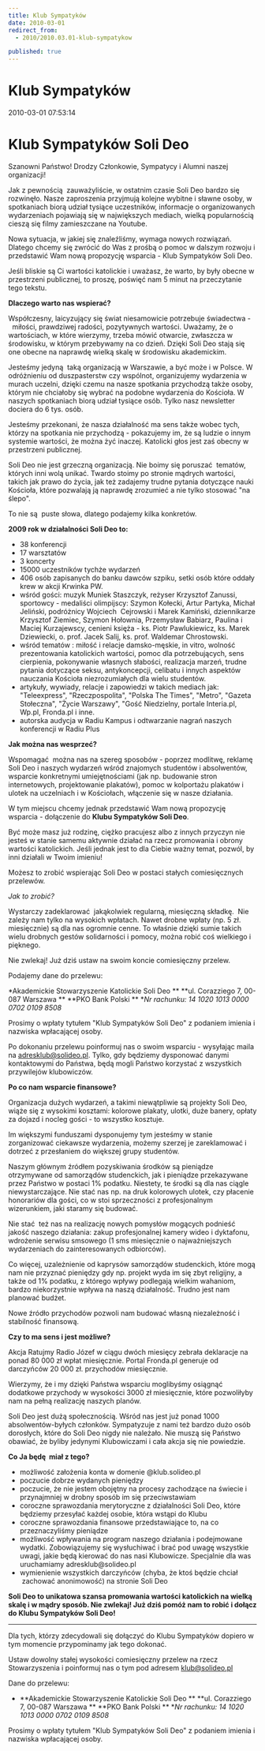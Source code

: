 ```yaml
---
title: Klub Sympatyków
date: 2010-03-01
redirect_from: 
  - 2010/2010.03.01-klub-sympatykow

published: true
---
```




# Klub Sympatyków

<time>2010-03-01 07:53:14</time>


# Klub Sympatyków Soli Deo

Szanowni Państwo! Drodzy Członkowie, Sympatycy i Alumni naszej organizacji!


Jak z pewnością &nbsp;zauważyliście, w ostatnim czasie Soli Deo bardzo się rozwinęło. Nasze zaproszenia przyjmują kolejne wybitne i sławne osoby, w spotkaniach biorą udział tysiące uczestników, informacje o organizowanych wydarzeniach pojawiają się w największych mediach, wielką popularnością cieszą się filmy zamieszczane na Youtube.


Nowa sytuacja, w jakiej się znaleźliśmy, wymaga nowych rozwiązań. Dlatego chcemy się zwrócić do Was z prośbą o pomoc w dalszym rozwoju i przedstawić Wam nową propozycję wsparcia&nbsp;- Klub Sympatyków Soli Deo.


Jeśli bliskie są Ci wartości katolickie i uważasz, że warto, by były obecne w przestrzeni publicznej, to proszę, poświęć nam 5 minut na przeczytanie tego tekstu.




**Dlaczego warto nas wspierać?**




Współczesny, laicyzujący się świat niesamowicie potrzebuje świadectwa&nbsp;-&nbsp;&nbsp;miłości, prawdziwej radości, pozytywnych wartości. Uważamy, że o wartościach, w które wierzymy, trzeba mówić otwarcie, zwłaszcza w środowisku, w którym przebywamy na co dzień. Dzięki Soli Deo stają się one obecne na naprawdę wielką skalę w środowisku akademickim.


Jesteśmy jedyną &nbsp;taką organizacją w Warszawie, a być może i w Polsce. W odróżnieniu od duszpasterstw czy wspólnot, organizujemy wydarzenia w murach uczelni, dzięki czemu na nasze spotkania przychodzą także osoby, którym nie chciałoby się wybrać na podobne wydarzenia do Kościoła. W naszych spotkaniach biorą udział tysiące osób. Tylko&nbsp;nasz newsletter dociera do 6 tys. osób.


Jesteśmy przekonani, że nasza działalność ma sens także wobec tych, którzy na spotkania nie przychodzą&nbsp;- pokazujemy im, że są ludzie o innym systemie wartości, że można żyć inaczej. Katolicki głos jest zaś obecny w przestrzeni publicznej.


Soli Deo nie jest grzeczną organizacją. Nie boimy się poruszać &nbsp;tematów, których inni wolą unikać. Twardo stoimy po stronie mądrych wartości, takich jak prawo do życia, jak też zadajemy trudne pytania dotyczące nauki Kościoła, które pozwalają ją naprawdę zrozumieć a nie tylko stosować "na ślepo".


To nie są &nbsp;puste słowa, dlatego podajemy kilka konkretów.




**2009 rok w działalności Soli Deo to:**

<ul>
<li>38 konferencji</li>
<li>17 warsztatów</li>
<li>3 koncerty</li>
<li>15000 uczestników tychże wydarzeń</li>
<li>406 osób zapisanych do banku dawców szpiku, setki osób które oddały krew w akcji Krwinka PW.</li>
<li>wśród gości: muzyk Muniek Staszczyk, reżyser Krzysztof Zanussi, sportowcy - medaliści olimpijscy: Szymon Kołecki, Artur Partyka, Michał Jeliński, podróżnicy Wojciech &nbsp;Cejrowski i Marek Kamiński, dziennikarze Krzysztof Ziemiec, Szymon Hołownia, Przemysław Babiarz, Paulina i Maciej Kurzajewscy, cenieni księża - ks. Piotr Pawlukiewicz, ks. Marek Dziewiecki, o. prof. Jacek Salij, ks. prof. Waldemar Chrostowski.</li>
<li>wśród tematów : miłość i relacje damsko-męskie, in vitro, wolność prezentowania katolickich wartości, pomoc dla potrzebujących, sens cierpienia, pokonywanie własnych słabości, realizacja marzeń, trudne pytania dotyczące seksu, antykoncepcji, celibatu i innych aspektów nauczania Kościoła niezrozumiałych dla wielu studentów.</li>
<li>artykuły, wywiady, relacje i zapowiedzi w takich mediach jak: "Teleexpress", "Rzeczpospolita", "Polska The Times", "Metro", "Gazeta Stołeczna", "Życie Warszawy", "Gość Niedzielny, portale Interia.pl, Wp.pl, Fronda.pl i inne.</li>
<li>autorska audycja w Radiu Kampus i odtwarzanie nagrań naszych konferencji w Radiu Plus</li>
</ul>

**Jak można nas wesprzeć?**




Wspomagać &nbsp;można nas na szereg sposobów&nbsp;- poprzez modlitwę, reklamę Soli Deo i naszych wydarzeń wśród znajomych studentów i absolwentów, wsparcie konkretnymi umiejętnościami (jak np. budowanie stron internetowych, projektowanie plakatów), pomoc w kolportażu plakatów i ulotek na uczelniach i w Kościołach, włączenie się w nasze działania.


W tym miejscu chcemy jednak przedstawić Wam nową propozycję wsparcia&nbsp;- dołączenie do&nbsp;**Klubu Sympatyków Soli Deo**.


Być może masz już rodzinę, ciężko pracujesz albo z innych przyczyn nie jesteś w stanie samemu aktywnie działać na rzecz promowania i obrony wartości katolickich. Jeśli jednak jest to dla Ciebie ważny temat, pozwól, by inni działali w Twoim imieniu!


Możesz to zrobić wspierając Soli Deo w postaci stałych comiesięcznych przelewów.




*Jak to zrobić?*




Wystarczy zadeklarować &nbsp;jakąkolwiek regularną, miesięczną składkę. &nbsp;Nie zależy nam tylko na wysokich wpłatach. Nawet drobne wpłaty (np. 5 zł. miesięcznie) są dla nas ogromnie cenne. To właśnie dzięki sumie takich wielu drobnych gestów solidarności i pomocy, można robić coś wielkiego i pięknego.


Nie zwlekaj! Już dziś ustaw na swoim koncie comiesięczny przelew.


Podajemy dane do przelewu:




*Akademickie Stowarzyszenie Katolickie Soli Deo
** **ul. Corazziego 7, 00-087 Warszawa
** **PKO Bank Polski
** **Nr rachunku: 14 1020 1013 0000 0702 0109 8508*




Prosimy o wpłaty tytułem "Klub Sympatyków Soli Deo" z podaniem imienia i nazwiska wpłacającej osoby.


Po dokonaniu przelewu poinformuj nas o swoim wsparciu - wysyłając maila na adresklub@solideo.pl. Tylko, gdy będziemy dysponować danymi kontaktowymi do Państwa, będą mogli Państwo korzystać z wszystkich przywilejów klubowiczów.




**Po co nam wsparcie finansowe?**




Organizacja dużych wydarzeń, a takimi niewątpliwie są projekty Soli Deo, wiąże się z wysokimi kosztami: kolorowe plakaty, ulotki, duże banery, opłaty za dojazd i nocleg gości&nbsp;- to wszystko kosztuje.


Im większymi funduszami dysponujemy tym jesteśmy w stanie zorganizować ciekawsze wydarzenia, możemy szerzej je zareklamować i dotrzeć z przesłaniem do większej grupy studentów.


Naszym głównym źródłem pozyskiwania środków są pieniądze otrzymywane od samorządów studenckich, jak i pieniądze przekazywane przez Państwo w postaci 1% podatku. Niestety, te środki są dla nas ciągle niewystarczające. Nie stać nas np. na druk kolorowych ulotek, czy płacenie honorariów dla gości, co w stoi sprzeczności z profesjonalnym wizerunkiem, jaki staramy się budować.


Nie stać &nbsp;też nas na realizację nowych pomysłów mogących podnieść jakość naszego działania: zakup profesjonalnej kamery wideo i dyktafonu, wdrożenie serwisu smsowego (1 sms miesięcznie o najważniejszych wydarzeniach do zainteresowanych odbiorców).


Co więcej, uzależnienie od kaprysów samorządów studenckich, które mogą nam nie przyznać pieniędzy gdy np. projekt wyda im się zbyt religijny, a także od 1% podatku, z którego wpływy podlegają wielkim wahaniom, bardzo niekorzystnie wpływa na naszą działalność. Trudno jest nam planować budżet.


Nowe źródło przychodów pozwoli nam budować własną niezależność i stabilność finansową.




**Czy to ma sens i jest możliwe?**




Akcja Ratujmy Radio Józef w ciągu dwóch miesięcy zebrała deklaracje na ponad 80 000 zł wpłat miesięcznie. Portal Fronda.pl generuje od darczyńców 20 000 zł. przychodów miesięcznie.


Wierzymy, że i my dzięki Państwa wsparciu moglibyśmy osiągnąć dodatkowe przychody w wysokości 3000 zł miesięcznie, które pozwoliłyby nam na pełną realizację naszych planów.


Soli Deo jest dużą społecznością. Wśród nas jest już&nbsp;ponad 1000 absolwentów-byłych członków. Sympatyzuje z nami też bardzo dużo osób dorosłych, które do Soli Deo nigdy nie należało.&nbsp;Nie muszą się Państwo obawiać, że byliby jedynymi Klubowiczami i cała akcja&nbsp;się nie powiedzie.




**Co Ja będę &nbsp;miał z tego?**

<ul>
<li>możliwość założenia konta w domenie @klub.solideo.pl</li>
<li>poczucie dobrze wydanych pieniędzy</li>
<li>poczucie, że nie jestem obojętny na procesy zachodzące na świecie i przynajmniej w drobny sposób im się przeciwstawiam</li>
<li>coroczne sprawozdania merytoryczne z działalności Soli Deo, które będziemy przesyłać każdej osobie, która wstąpi do Klubu</li>
<li>coroczne sprawozdania finansowe przedstawiające to, na co przeznaczyliśmy pieniądze</li>
<li>możliwość wpływania na program naszego działania i podejmowane wydatki. Zobowiązujemy się wysłuchiwać i brać pod uwagę wszystkie uwagi, jakie będą kierować do nas nasi Klubowicze. Specjalnie dla was uruchamiamy adresklub@solideo.pl
</li>
<li>wymienienie wszystkich darczyńców (chyba, że ktoś będzie chciał &nbsp;zachować anonimowość) na stronie Soli Deo</li>
</ul>

**Soli Deo to unikatowa szansa promowania wartości katolickich na wielką skalę i w mądry sposób. Nie zwlekaj! Już dziś pomóż nam to robić i dołącz do Klubu Sympatyków Soli Deo!**


** **


Dla tych, którzy zdecydowali się dołączyć do Klubu Sympatyków dopiero w tym momencie przypominamy jak tego dokonać.


Ustaw dowolny stałej wysokości comiesięczny przelew na rzecz Stowarzyszenia i poinformuj nas o tym pod adresem&nbsp;klub@solideo.pl





Dane do przelewu:


* **Akademickie Stowarzyszenie Katolickie Soli Deo
** **ul. Corazziego 7, 00-087 Warszawa
** **PKO Bank Polski
** **Nr rachunku: 14 1020 1013 0000 0702 0109 8508*




Prosimy o wpłaty tytułem "Klub Sympatyków Soli Deo" z podaniem imienia i nazwiska wpłacającej osoby.


<!--{{json:{"created_date":"2010-03-01 07:53:14","publish_down":"0000-00-00 00:00:00","id":"74"}}}-->